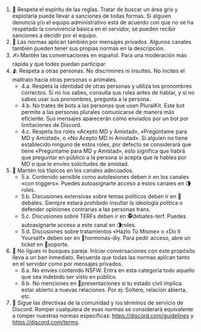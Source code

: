 1. 🔖 Respeta el espíritu de las reglas. Tratar de buscar un área gris y explotarla puede llevar a sanciones de todas formas. Si alguien denuncia y/o el equipo administrativo está de acuerdo con que no se ha respetado la convivencia básica en el servidor, se pueden recibir sanciones a decidir por el equipo.
2. 📩 Las normas aplican también por mensajes privados. Algunos canales también pueden tener sus propias normas en la descripción.
3. ✍️ Mantén las conversaciones en español. Para una moderación más rápida y que todes puedan participar.
4. 🫂 Respeta a otras personas. No discrimines ni insultes. No incites el maltrato hacia otras personas o animales.
    * 4.a. Respeta la identidad de otras personas y utiliza los pronombres correctos. Si no los sabes, consulta sus roles antes de hablar, y si no sabes usar sus pronombres, pregunta a la persona.
    * 4.b. No trates de bots a las personas que usen PluralKit. Este bot permite a las personas plurales comunicarse de manera más eficiente. Sus mensajes aparecerán como enviados por un bot por limitaciones de Discord.
    * 4.c. Respeta los roles «Acepto MD y Amistad», «Pregúntame para MD y Amistad», o «No Acepto MD ni Amistad». Si alguien no tiene establecido ninguno de estos roles, por defecto se considerará que tiene «Pregúntame para MD y Amistad», esto significa que habrá que preguntar en público a la persona si acepta que le hables por MD o que le envíes solicitudes de amistad.
5. 💬 Mantén los tópicos en los canales adecuados.
    * 5.a. Contenido sensible como autolesiones deben ir en los canales «con triggers». Puedes autoasignarte acceso a estos canales en ⁠🌗roles.
    * 5.b. Discusiones extensivas sobre temas políticos deben ir en ⁠💬debates. Siempre estará prohibido insultar la ideología política o defender opiniones contrarias a las personas trans.
    * 5.c. Discusiones sobre TERFs deben ir en ⁠🕵️debates-terf. Puedes autoasignarte acceso a este canal en ⁠🌗roles.
    * 5.d. Discusiones sobre tratamientos «Hazlo Tú Misme» o «Do It Yourself» deben ser en ⁠🧪hormonas-diy. Para pedir acceso, abre un ticket en ⁠📩soporte.
6. 🔞 No ligues ni busques pareja. Iniciar conversaciones con este propósito lleva a un ban inmediato. Recuerda que todas las normas aplican tanto en el servidor como por mensajes privados.
   * 6.a. No envíes contenido NSFW. Entra en esta categoría todo aquello que sea indebido ser visto en público.
   * 6.b. No menciones en ⁠🙋presentaciones si tu estado civil implica estar abierto a nuevas relaciones. Por ej: Soltero, relación abierta, etc.
7. 👮 Sigue las directivas de la comunidad y los términos de servicio de Discord. Romper cualquiera de esas normas se considerará equivalente a romper nuestras normas específicas: <https://discord.com/guidelines> y <https://discord.com/terms>.
